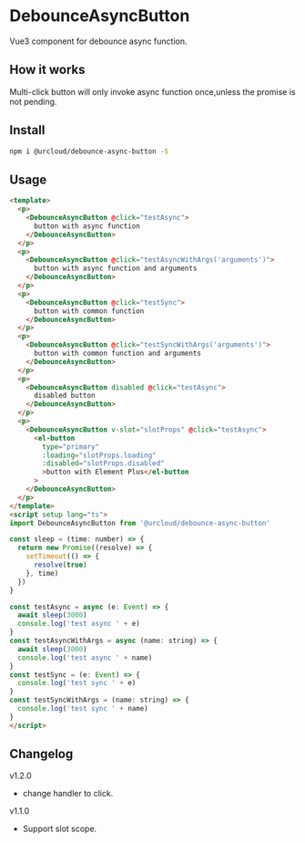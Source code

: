 # DebounceAsyncButton

Vue3 component for debounce async function.
## How it works
Multi-click button will only invoke async function once,unless the promise is not pending.
## Install

```bash
npm i @urcloud/debounce-async-button -S

```

## Usage 

```html
<template>
  <p>
    <DebounceAsyncButton @click="testAsync">
      button with async function
    </DebounceAsyncButton>
  </p>
  <p>
    <DebounceAsyncButton @click="testAsyncWithArgs('arguments')">
      button with async function and arguments
    </DebounceAsyncButton>
  </p>
  <p>
    <DebounceAsyncButton @click="testSync">
      button with common function
    </DebounceAsyncButton>
  </p>
  <p>
    <DebounceAsyncButton @click="testSyncWithArgs('arguments')">
      button with common function and arguments
    </DebounceAsyncButton>
  </p>
  <p>
    <DebounceAsyncButton disabled @click="testAsync">
      disabled button
    </DebounceAsyncButton>
  </p>
  <p>
    <DebounceAsyncButton v-slot="slotProps" @click="testAsync">
      <el-button
        type="primary"
        :loading="slotProps.loading"
        :disabled="slotProps.disabled"
        >button with Element Plus</el-button
      >
    </DebounceAsyncButton>
  </p>
</template>
<script setup lang="ts">
import DebounceAsyncButton from '@urcloud/debounce-async-button'

const sleep = (time: number) => {
  return new Promise((resolve) => {
    setTimeout(() => {
      resolve(true)
    }, time)
  })
}

const testAsync = async (e: Event) => {
  await sleep(3000)
  console.log('test async ' + e)
}
const testAsyncWithArgs = async (name: string) => {
  await sleep(3000)
  console.log('test async ' + name)
}
const testSync = (e: Event) => {
  console.log('test sync ' + e)
}
const testSyncWithArgs = (name: string) => {
  console.log('test sync ' + name)
}
</script>

```

## Changelog
v1.2.0
- change handler to click.

v1.1.0
- Support slot scope. 
